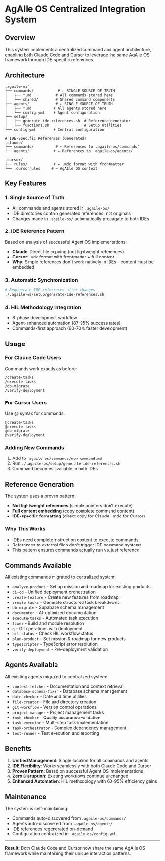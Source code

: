 # AgAIle OS Centralized Integration System

## Overview

This system implements a centralized command and agent architecture, enabling both Claude Code and Cursor to leverage the same AgAIle OS framework through IDE-specific references.

## Architecture

```
.agaile-os/
├── commands/           # ← SINGLE SOURCE OF TRUTH
│   ├── *.md           # All commands stored here
│   └── shared/        # Shared command components
├── agents/            # ← SINGLE SOURCE OF TRUTH  
│   ├── *.md          # All agents stored here
│   └── config.yml    # Agent configuration
├── setup/
│   ├── generate-ide-references.sh  # Reference generator
│   └── functions.sh                # Setup utilities
└── config.yml        # Central configuration

# IDE-Specific References (Generated)
.claude/
├── commands/          # ← References to .agaile-os/commands/
└── agents/           # ← References to .agaile-os/agents/

.cursor/
├── rules/            # ← .mdc format with frontmatter
└── .cursorrules     # ← AgAIle OS context
```

## Key Features

### 1. Single Source of Truth
- All commands and agents stored in `.agaile-os/`
- IDE directories contain generated references, not originals
- Changes made in `.agaile-os/` automatically propagate to both IDEs

### 2. IDE Reference Pattern
Based on analysis of successful Agent OS implementations:
- **Claude**: Direct file copying (not lightweight references)
- **Cursor**: `.mdc` format with frontmatter + full content
- **Why**: Simple references don't work natively in IDEs - content must be embedded

### 3. Automatic Synchronization
```bash
# Regenerate IDE references after changes
./.agaile-os/setup/generate-ide-references.sh
```

### 4. HIL Methodology Integration
- 8-phase development workflow
- Agent-enhanced automation (87-95% success rates)
- Commands-first approach (60-70% faster development)

## Usage

### For Claude Code Users
Commands work exactly as before:
```
/create-tasks
/execute-tasks  
/db-migrate
/verify-deployment
```

### For Cursor Users
Use @ syntax for commands:
```
@create-tasks
@execute-tasks
@db-migrate
@verify-deployment
```

### Adding New Commands
1. Add to `.agaile-os/commands/new-command.md`
2. Run `./.agaile-os/setup/generate-ide-references.sh`
3. Command becomes available in both IDEs

## Reference Generation

The system uses a proven pattern:
- **Not lightweight references** (simple pointers don't execute)
- **Full content embedding** (copy complete command content)
- **IDE-specific formatting** (direct copy for Claude, .mdc for Cursor)

### Why This Works
- IDEs need complete instruction content to execute commands
- References to external files don't trigger IDE command systems
- This pattern ensures commands actually run vs. just reference

## Commands Available

All existing commands migrated to centralized system:
- `analyze-product` - Set up mission and roadmap for existing products
- `ci-cd` - Unified deployment orchestration
- `create-feature` - Create new features from roadmap
- `create-tasks` - Generate structured task breakdowns
- `db-migrate` - Supabase schema management
- `documenter` - AI-optimized documentation
- `execute-tasks` - Automated task execution
- `fixer` - Build and module resolution
- `g` - Git operations with deployment
- `hil-status` - Check HIL workflow status
- `plan-product` - Set mission & roadmap for new products
- `typescripter` - TypeScript error resolution
- `verify-deployment` - Pre-deployment validation

## Agents Available

All existing agents migrated to centralized system:
- `context-fetcher` - Documentation and context retrieval
- `database-schema-fixer` - Database schema management
- `date-checker` - Date and time utilities
- `file-creator` - File and directory creation
- `git-workflow` - Version control operations
- `project-manager` - Project management tasks
- `task-checker` - Quality assurance validation
- `task-executor` - Multi-step task implementation
- `task-orchestrator` - Complex dependency management
- `test-runner` - Test execution and reporting

## Benefits

1. **Unified Management**: Single location for all commands and agents
2. **IDE Flexibility**: Works seamlessly with both Claude Code and Cursor
3. **Proven Pattern**: Based on successful Agent OS implementations
4. **Zero Disruption**: Existing workflows continue unchanged
5. **Enhanced Automation**: HIL methodology with 60-95% efficiency gains

## Maintenance

The system is self-maintaining:
- Commands auto-discovered from `.agaile-os/commands/`
- Agents auto-discovered from `.agaile-os/agents/`
- IDE references regenerated on-demand
- Configuration centralized in `.agaile-os/config.yml`

---

**Result**: Both Claude Code and Cursor now share the same AgAIle OS framework while maintaining their unique interaction patterns.